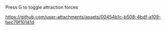 Press G to toggle attraction forces



https://github.com/user-attachments/assets/00454b1c-b508-4bdf-a109-bec79f10141d

